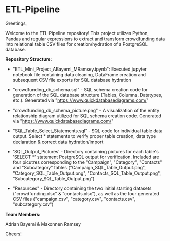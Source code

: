 # ETL-Pipeline #

Greetings,

Welcome to the ETL-Pipeline repository! This project utilizes Python, Pandas and regular expressions to extract and transform crowdfunding data into relational table CSV files for creation/hydration of a PostgreSQL database.

**Repository Structure:**

- "ETL_Mini_Project_ABayemi_MRamsey.ipynb": Executed jupyter notebook file containing data cleaning, DataFrame creation and subsequent CSV file exports for SQL database hydration
  
- "crowdfunding_db_schema.sql" - SQL schema creation code for generation of the SQL database structure (Tables, Columns, Datatypes, etc.). Generated via "https://www.quickdatabasediagrams.com/"
  
- "crowdfunding_db_schema_picture.png" - A visualization of the entity relationship diagram utilized for SQL schema creation code. Generated via "https://www.quickdatabasediagrams.com/"
  
- "SQL_Table_Select_Statements.sql" - SQL code for individual table data output. Select * statements to verify proper table creation, data type declaration & correct data hydration/import
  
- 'SQL_Output_Pictures' - Directory containing pictures for each table's 'SELECT *' statement PostgreSQL output for verification. Included are four picutres corresponding to the "Campaign", "Category", "Contacts" and "Subcategory" tables ("Campaign_SQL_Table_Output.png", "Category_SQL_Table_Output.png", "Contacts_SQL_Table_Output.png", "Subcategory_SQL_Table_Output.png")
  
- "Resources" - Directory containing the two initial starting datasets ("crowdfunding.xlsx" & "contacts.xlsx"), as well as the four generated CSV files ("campaign.csv", "category.csv", "contacts.csv", "subcategory.csv")

**Team Members:**

Adrian Bayemi & Makonnen Ramsey

Cheers!
